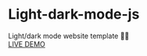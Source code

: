 # Light-dark-mode-js
Light/dark mode website template 🌃🌅
<br>
<a href="https://nigorafayzullaeva.github.io/Light-dark-mode-js/">LIVE DEMO</a>
